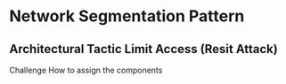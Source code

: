 # Network Segmentation Pattern

## Architectural Tactic Limit Access (Resit Attack)

Challenge How to assign the components
